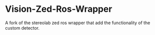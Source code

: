 # Vision-Zed-Ros-Wrapper
A fork of the stereolab zed ros wrapper that add the functionality of the custom detector.
